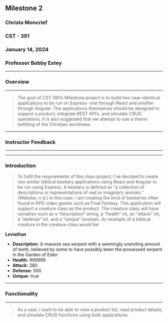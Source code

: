 <!-- Header -->
## **Milestone 2**
### **Christa Moncrief**
### **CST - 391**
### **January 14, 2024**
### **Professor Bobby Estey**

___

### Overview

___

> The goal of CST-391’s Milestone project is to build two near-identical applications to be run on Express-
> one through React and another through Angular. The applications themselves should be designed to support a product, integrate REST API’s. and simulate CRUD operations.
> It is also suggested that we attempt to use a theme befitting of the Christian worldview.

---

### Instructor Feedback

---

<!-- feedback goes here -->

---

### Introduction

> To fulfil the requirements of this class project, I’ve decided to create two similar biblical bestiary applications using React and Angular to be run using Express.
> A bestiary is defined as “a collection of descriptions or representations of real or imaginary animals.” (Webster, n.d.)
> In this case, I am creating the kind of bestiaries often found in RPG video games such as Final Fantasy. This application will support a creature class as the product.
> The creature class will have variables such as a “description” string, a “health” int, an “attack” int, a “defense” int, and a “unique” boolean.
> An example of a biblical creature in the creature class would be:

**Leviathan**

- **Description:** A massive sea serpent with a seemingly unending amount of teeth, believed by some to have possibly been the possessed serpent in the Garden of Eden
- **Health:** 999999
- **Attack:** 280
- **Defense:** 500
- **Unique:** true

---

### Functionality

---

> As a user, I want to be able to view a product list, read product details, and simulate CRUD functions using both applications.
